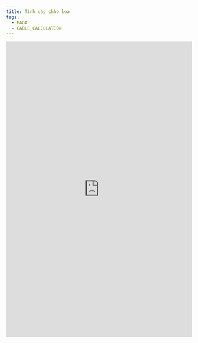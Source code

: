 ```yaml
---
title: Tính cáp chho loa
tags:
  - PAGA
  - CABLE_CALCULATION
---
```

<iframe src="https://docs.google.com/spreadsheets/d/1dGHUqcFZF3hX6X-uU_Qkuh4SK01EGNdH/edit?usp=sharing&ouid=113535832402147460760&rtpof=true&sd=true" width="100%" height="800px" name="the-iFrame" frameborder="0"></iFrame><br>